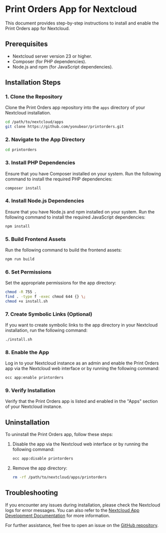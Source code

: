 # Print Orders App for Nextcloud

This document provides step-by-step instructions to install and enable the Print Orders app for Nextcloud.

## Prerequisites

- Nextcloud server version 23 or higher.
- Composer (for PHP dependencies).
- Node.js and npm (for JavaScript dependencies).

## Installation Steps

### 1. Clone the Repository

Clone the Print Orders app repository into the `apps` directory of your Nextcloud installation.

```sh
cd /path/to/nextcloud/apps
git clone https://github.com/yonubear/printorders.git
```

### 2. Navigate to the App Directory

```sh
cd printorders
```

### 3. Install PHP Dependencies

Ensure that you have Composer installed on your system. Run the following command to install the required PHP dependencies:

```sh
composer install
```

### 4. Install Node.js Dependencies

Ensure that you have Node.js and npm installed on your system. Run the following command to install the required JavaScript dependencies:

```sh
npm install
```

### 5. Build Frontend Assets

Run the following command to build the frontend assets:

```sh
npm run build
```

### 6. Set Permissions

Set the appropriate permissions for the app directory:

```sh
chmod -R 755 .
find . -type f -exec chmod 644 {} \;
chmod +x install.sh
```

### 7. Create Symbolic Links (Optional)

If you want to create symbolic links to the app directory in your Nextcloud installation, run the following command:

```sh
./install.sh
```

### 8. Enable the App

Log in to your Nextcloud instance as an admin and enable the Print Orders app via the Nextcloud web interface or by running the following command:

```sh
occ app:enable printorders
```

### 9. Verify Installation

Verify that the Print Orders app is listed and enabled in the "Apps" section of your Nextcloud instance.

## Uninstallation

To uninstall the Print Orders app, follow these steps:

1. Disable the app via the Nextcloud web interface or by running the following command:

    ```sh
    occ app:disable printorders
    ```

2. Remove the app directory:

    ```sh
    rm -rf /path/to/nextcloud/apps/printorders
    ```

## Troubleshooting

If you encounter any issues during installation, please check the Nextcloud logs for error messages. You can also refer to the [Nextcloud App Development Documentation](https://docs.nextcloud.com/server/stable/developer_manual/index.html) for more information.

For further assistance, feel free to open an issue on the [GitHub repository](https://github.com/yonubear/printorders).
